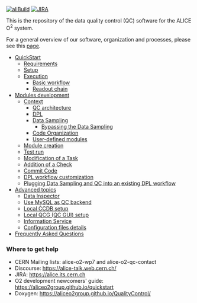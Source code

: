 <!--  \cond EXCLUDE_FOR_DOXYGEN -->
[![aliBuild](https://img.shields.io/badge/aliBuild-dashboard-lightgrey.svg)](https://alisw.cern.ch/dashboard/d/000000001/main-dashboard?orgId=1&var-storagename=All&var-reponame=All&var-checkname=build%2FQualityControl%2Fo2-dataflow%2F0&var-upthreshold=30m&var-minuptime=30)
[![JIRA](https://img.shields.io/badge/JIRA-Report%20issue-blue.svg)](https://alice.its.cern.ch/jira/secure/CreateIssue.jspa?pid=11201&issuetype=1)
<!--  \endcond  -->

This is the repository of the data quality control (QC) software for the ALICE O<sup>2</sup> system. 

For a general overview of our software, organization and processes, please see this [page](https://aliceo2group.github.io/).

<!--TOC generated with https://github.com/ekalinin/github-markdown-toc-->
<!--./gh-md-toc --insert /path/to/README.md-->
<!--ts-->
   * [QuickStart](doc/QuickStart.md)
      * [Requirements](doc/QuickStart.md#requirements)
      * [Setup](doc/QuickStart.md#setup)
      * [Execution](doc/QuickStart.md#execution)
         * [Basic workflow](doc/QuickStart.md#basic-workflow)
         * [Readout chain](doc/QuickStart.md#readout-chain)
   * [Modules development](doc/ModulesDevelopment.md)
      * [Context](doc/ModulesDevelopment.md#context)
         * [QC architecture](doc/ModulesDevelopment.md#qc-architecture)
         * [DPL](doc/ModulesDevelopment.md#dpl)
         * [Data Sampling](doc/ModulesDevelopment.md#data-sampling)
            * [Bypassing the Data Sampling](doc/ModulesDevelopment.md#bypassing-the-data-sampling)
         * [Code Organization](doc/ModulesDevelopment.md#code-organization)
         * [User-defined modules](doc/ModulesDevelopment.md#user-defined-modules)
      * [Module creation](doc/ModulesDevelopment.md#module-creation)
      * [Test run](doc/ModulesDevelopment.md#test-run)
      * [Modification of a Task](doc/ModulesDevelopment.md#modification-of-a-task)
      * [Addition of a Check](doc/ModulesDevelopment.md#addition-of-a-check)
      * [Commit Code](doc/ModulesDevelopment.md#commit-code)
      * [DPL workflow customization](doc/ModulesDevelopment.md#dpl-workflow-customization)
      * [Plugging Data Sampling and QC into an existing DPL workflow](doc/ModulesDevelopment.md#usage-of-ds-and-qc-in-an-existing-dpl-workflow)
   * [Advanced topics](doc/Advanced.md)
      * [Data Inspector](doc/Advanced.md#data-inspector)
      * [Use MySQL as QC backend](doc/Advanced.md#use-mysql-as-qc-backend)
      * [Local CCDB setup](doc/Advanced.md#local-ccdb-setup)
      * [Local QCG (QC GUI) setup](doc/Advanced.md#local-qcg-qc-gui-setup)
      * [Information Service](doc/Advanced.md#information-service)
      * [Configuration files details](doc/Advanced.md#configuration-files-details)
   * [Frequently Asked Questions](doc/FAQ.md)
<!-- Added by: bvonhall, at:  -->

<!--te-->

### Where to get help

* CERN Mailing lists: alice-o2-wp7 and alice-o2-qc-contact
* Discourse: https://alice-talk.web.cern.ch/
* JIRA: https://alice.its.cern.ch
* O2 development newcomers' guide: https://aliceo2group.github.io/quickstart
* Doxygen: https://aliceo2group.github.io/QualityControl/
